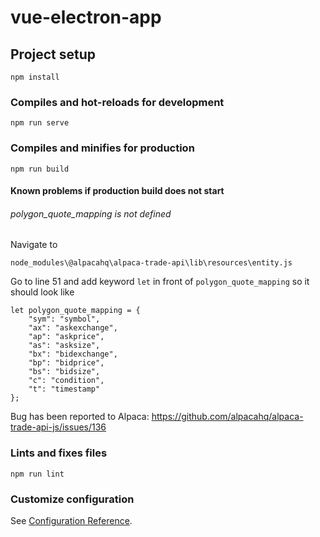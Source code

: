 # vue-electron-app

## Project setup
```
npm install
```

### Compiles and hot-reloads for development
```
npm run serve
```

### Compiles and minifies for production
```
npm run build
```

#### Known problems if production build does not start

###### polygon_quote_mapping is not defined

Navigate to
```
node_modules\@alpacahq\alpaca-trade-api\lib\resources\entity.js
```
Go to line 51 and add keyword `let` in front of `polygon_quote_mapping`
so it should look like
```
let polygon_quote_mapping = {
    "sym": "symbol",
    "ax": "askexchange",
    "ap": "askprice",
    "as": "asksize",
    "bx": "bidexchange",
    "bp": "bidprice",
    "bs": "bidsize",
    "c": "condition",
    "t": "timestamp"
};
```
Bug has been reported to Alpaca: https://github.com/alpacahq/alpaca-trade-api-js/issues/136


### Lints and fixes files
```
npm run lint
```

### Customize configuration
See [Configuration Reference](https://cli.vuejs.org/config/).
